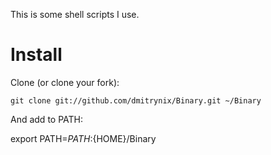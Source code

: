 This is some shell scripts I use.

# Install

Clone (or clone your fork):

    git clone git://github.com/dmitrynix/Binary.git ~/Binary

And add to PATH:

   export PATH=${PATH}:${HOME}/Binary
